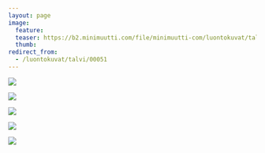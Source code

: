 ```yaml
---
layout: page
image:
  feature:
  teaser: https://b2.minimuutti.com/file/minimuutti-com/luontokuvat/talvi/2/DS43336-245px.jpg
  thumb:
redirect_from:
  - /luontokuvat/talvi/00051
---
```


![](https://b2.minimuutti.com/file/minimuutti-com/luontokuvat/talvi/2/DS43226-800px.jpg)

![](https://b2.minimuutti.com/file/minimuutti-com/luontokuvat/talvi/2/DS43328-800px.jpg)

![](https://b2.minimuutti.com/file/minimuutti-com/luontokuvat/talvi/2/DS43347-800px.jpg)

![](https://b2.minimuutti.com/file/minimuutti-com/luontokuvat/talvi/2/DS43371-800px.jpg)

![](https://b2.minimuutti.com/file/minimuutti-com/luontokuvat/talvi/2/DS43336-800px.jpg)

